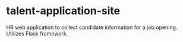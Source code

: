# talent-application-site
HR web application to collect candidate information for a job opening. Utilizes Flask framework. 

